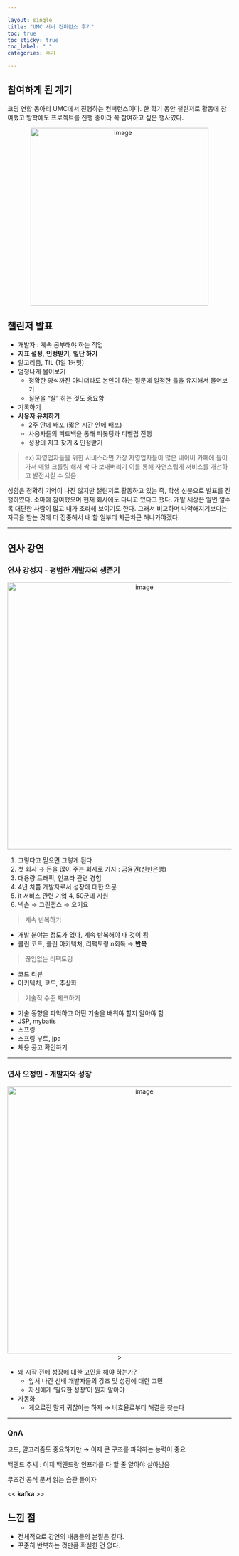 ```yaml
---

layout: single
title: "UMC 서버 컨퍼런스 후기"
toc: true
toc_sticky: true
toc_label: " "
categories: 후기

---
```


## 참여하게 된 계기

코딩 연합 동아리 UMC에서 진행하는 컨퍼런스이다. 한 학기 동안 챌린저로 활동에 참여했고 방학에도 프로젝트를 진행 중이라 꼭 참여하고 싶은 행사였다.

<center><img width="400" alt="image" src="https://github.com/why-only-english/Programmers/assets/114092152/4192ef81-0ac6-4a8f-9342-d9060d060809"></center>

## 챌린저 발표

- 개발자 : 계속 공부해야 하는 직업
- **지표 설정,**  **인정받기,** **일단 하기**
- 알고리즘, TIL (1일 1커밋)
- 엄청나게 물어보기
    - 정확한 양식까진 아니더라도 본인이 하는 질문에 일정한 틀을 유지해서 물어보기
    - 질문을 “잘” 하는 것도 중요함
- 기록하기
- **사용자 유치하기**
    - 2주 안에 배포 (짧은 시간 안에 배포)
    - 사용자들의 피드백을 통해 피봇팅과 디벨럽 진행
    - 성장의 지표 찾기 & 인정받기

> ex) 자영업자들을 위한 서비스라면 
가장 자영업자들이 많은 네이버 카페에 들어가서 메일 크롤링 해서 싹 다 보내버리기 
이를 통해 자연스럽게 서비스를 개선하고 발전시킬 수 있음
> 

성함은 정확히 기억이 나진 않지만 챌린저로 활동하고 있는 즉, 학생 신분으로 발표를 진행하였다. 소마에 참여했으며 현재 회사에도 다니고 있다고 했다. 개발 세상은 알면 알수록 대단한 사람이 많고 내가 초라해 보이기도 한다. 그래서 비교하며 나약해지기보다는 자극을 받는 것에 더 집중해서 내 할 일부터 차근차근 해나가야겠다.

---

## 연사 강연

### 연사 강성지 - 평범한 개발자의 생존기

<center><img width="600" alt="image" src="https://github.com/why-only-english/Programmers/assets/114092152/57ba2281-5baa-457a-b203-d64ed3765e79"></center>

1. 그렇다고 믿으면 그렇게 된다
2. 첫 회사 → 돈을 많이 주는 회사로 가자 : 금융권(신한은행)
3. 대용량 트래픽, 인프라 관련 경험
4. 4년 차쯤 개발자로서 성장에 대한 의문
5. it 서비스 관련 기업 4, 50군데 지원
6. 넥슨 → 그린랩스 → 요기요

> 계속 반복하기
> 
- 개발 분야는 정도가 없다, 계속 반복해야 내 것이 됨
- 클린 코드, 클린 아키텍처, 리팩토링 n회독 → **반복**

> 끊임없는 리팩토링
> 
- 코드 리뷰
- 아키텍처, 코드, 추상화

> 기술적 수준 체크하기
> 
- 기술 동향을 파악하고 어떤 기술을 배워야 할지 알아야 함
- JSP, mybatis
- 스프링
- 스프링 부트, jpa
- 채용 공고 확인하기

---

### 연사 오정민 - 개발자와 성장

<center><img width="600" alt="image" src="https://github.com/why-only-english/Programmers/assets/114092152/634d2297-8a90-40fe-b7bc-3015a5aeb507">></center>

- 왜 시작 전에 성장에 대한 고민을 해야 하는가?
    - 앞서 나간 선배 개발자들의 강조 및 성장에 대한 고민
    - 자신에게 ‘필요한 성장’이 뭔지 알아야
- 자동화
    - 게으르진 말되 귀찮아는 하자 → 비효율로부터 해결을 찾는다

---

### QnA

코드, 알고리즘도 중요하지만 → 이제 큰 구조를 파악하는 능력이 중요

백엔드 추세 : 이제 백엔드랑 인프라를 다 할 줄 알아야 살아남음

무조건 공식 문서 읽는 습관 들이자

<< **kafka** >>

## 느낀 점

- 전체적으로 강연의 내용들의 본질은 같다.
- 꾸준히 반복하는 것만큼 확실한 건 없다.
